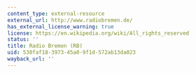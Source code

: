 ```yaml
---
content_type: external-resource
external_url: http://www.radiobremen.de/
has_external_license_warning: true
license: https://en.wikipedia.org/wiki/All_rights_reserved
status: ''
title: Radio Bremen (RB)
uid: 530faf18-3973-45a0-9f1d-572ab13da023
wayback_url: ''
---
```

